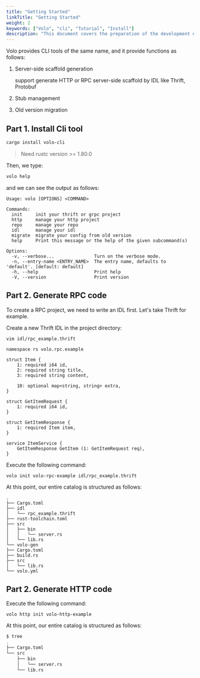 ```yaml
---
title: "Getting Started"
linkTitle: "Getting Started"
weight: 2
keywords: ["Volo", "cli", "Tutorial", "Install"]
description: "This document covers the preparation of the development environment, quick start and basic tutorials of Volo-HTTP."
---
```


Volo provides CLI tools of the same name, and it provide functions as follows:

1. Server-side scaffold generation

   support generate HTTP or RPC server-side scaffold by IDL like Thrift, Protobuf

2. Stub management

3. Old version migration

## Part 1. Install Cli tool

```bash
cargo install volo-cli
```

> Need rustc version >= 1.80.0

Then, we type:

```bash
volo help
```

and we can see the output as follows:

```plain
Usage: volo [OPTIONS] <COMMAND>

Commands:
  init     init your thrift or grpc project
  http     manage your http project
  repo     manage your repo
  idl      manage your idl
  migrate  migrate your config from old version
  help     Print this message or the help of the given subcommand(s)

Options:
  -v, --verbose...               Turn on the verbose mode.
  -n, --entry-name <ENTRY_NAME>  The entry name, defaults to 'default'. [default: default]
  -h, --help                     Print help
  -V, --version                  Print version
```

## Part 2. Generate RPC code

To create a RPC project, we need to write an IDL first. Let's take Thrift for example.


Create a new Thrift IDL in the project directory:

`vim idl/rpc_example.thrift`

```thrift
namespace rs volo.rpc.example

struct Item {
    1: required i64 id,
    2: required string title,
    3: required string content,

    10: optional map<string, string> extra,
}

struct GetItemRequest {
    1: required i64 id,
}

struct GetItemResponse {
    1: required Item item,
}

service ItemService {
    GetItemResponse GetItem (1: GetItemRequest req),
}
```

Execute the following command:

`volo init volo-rpc-example idl/rpc_example.thrift`

At this point, our entire catalog is structured as follows:

```plain
.
├── Cargo.toml
├── idl
│   └── rpc_example.thrift
├── rust-toolchain.toml
├── src
│   ├── bin
│   │   └── server.rs
│   └── lib.rs
└── volo-gen
├── Cargo.toml
├── build.rs
├── src
│   └── lib.rs
└── volo.yml
```

## Part 2. Generate HTTP code

Execute the following command:

`volo http init volo-http-example`

At this point, our entire catalog is structured as follows:

```bash
$ tree
.
├── Cargo.toml
└── src
    ├── bin
    │   └── server.rs
    └── lib.rs
```
